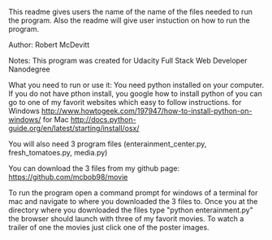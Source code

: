 This readme gives users the name of the name of the files needed to run the 
program. Also the readme will give user instuction on how to run the program.

Author: Robert McDevitt

Notes: This program was created for Udacity Full Stack Web Developer
Nanodegree

What you need to run or use it: You need python installed on your computer.
If you do not have pthon install, you google how to install python of
you can go to one of my favorit websites which easy to follow instructions.
for Windows http://www.howtogeek.com/197947/how-to-install-python-on-windows/
for Mac http://docs.python-guide.org/en/latest/starting/install/osx/

You will also need 3 program files (enterainment_center.py, fresh_tomatoes.py,
media.py)

You can download the 3 files from my github page:
https://github.com/mcbob98/movie

To run the program open a command prompt for windows of a terminal for mac
and navigate to where you downloaded the 3 files to. Once you at the directory
where you downloaded the files type "python enterainment.py" the browser should
launch with three of my favorit movies. To watch a trailer of one the movies 
just click one of the poster images.
